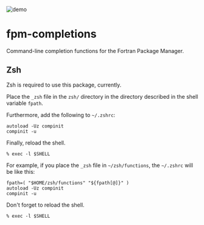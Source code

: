![demo](https://github.com/ShinobuAmasaki/fpm-completions/assets/100006043/635de99f-e562-4d86-b05c-92697fe075f0)

# fpm-completions
Command-line completion functions for the Fortran Package Manager.

## Zsh

Zsh is required to use this package, currently.

Place the `_zsh` file in the `zsh/` directory in the directory described in the shell variable `fpath`.

Furthermore, add the following to `~/.zshrc`:
```shell
autoload -Uz compinit
compinit -u
```

Finally, reload the shell.
```
% exec -l $SHELL
```

For example, if you place the `_zsh` file in `~/zsh/functions`, the `~/.zshrc` will be like this:

```shell
fpath=( "$HOME/zsh/functions" "${fpath[@]}" )
autoload -Uz compinit
compinit -u
```

Don't forget to reload the shell. 
```shell
% exec -l $SHELL
```
